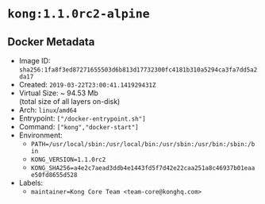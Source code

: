 # `kong:1.1.0rc2-alpine`

## Docker Metadata

- Image ID: `sha256:1fa8f3ed87271655503d6b813d17732300fc4181b310a5294ca3fa7dd5a2da17`
- Created: `2019-03-22T23:00:41.141929431Z`
- Virtual Size: ~ 94.53 Mb  
  (total size of all layers on-disk)
- Arch: `linux`/`amd64`
- Entrypoint: `["/docker-entrypoint.sh"]`
- Command: `["kong","docker-start"]`
- Environment:
  - `PATH=/usr/local/sbin:/usr/local/bin:/usr/sbin:/usr/bin:/sbin:/bin`
  - `KONG_VERSION=1.1.0rc2`
  - `KONG_SHA256=a4e2c7aead3ddb4e1443fd5f7d42e22caa251a8c46937b01eaae50fd8655d528`
- Labels:
  - `maintainer=Kong Core Team <team-core@konghq.com>`
